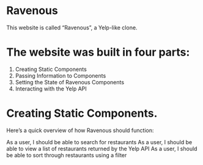 # Ravenous
This website is called “Ravenous”, a Yelp-like clone.

# The website was built in four parts:

1. Creating Static Components
2. Passing Information to Components
3. Setting the State of Ravenous Components
4. Interacting with the Yelp API

# Creating Static Components.

Here’s a quick overview of how Ravenous should function:

As a user, I should be able to search for restaurants
As a user, I should be able to view a list of restaurants returned by the Yelp API
As a user, I should be able to sort through restaurants using a filter
